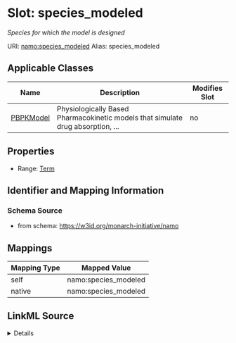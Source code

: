 

# Slot: species_modeled 


_Species for which the model is designed_





URI: [namo:species_modeled](https://w3id.org/monarch-initiative/namo/species_modeled)
Alias: species_modeled

<!-- no inheritance hierarchy -->





## Applicable Classes

| Name | Description | Modifies Slot |
| --- | --- | --- |
| [PBPKModel](PBPKModel.md) | Physiologically Based Pharmacokinetic models that simulate drug  absorption, ... |  no  |






## Properties

* Range: [Term](Term.md)




## Identifier and Mapping Information






### Schema Source


* from schema: https://w3id.org/monarch-initiative/namo




## Mappings

| Mapping Type | Mapped Value |
| ---  | ---  |
| self | namo:species_modeled |
| native | namo:species_modeled |




## LinkML Source

<details>
```yaml
name: species_modeled
description: Species for which the model is designed
from_schema: https://w3id.org/monarch-initiative/namo
rank: 1000
alias: species_modeled
owner: PBPKModel
domain_of:
- PBPKModel
range: Term
inlined: true

```
</details>